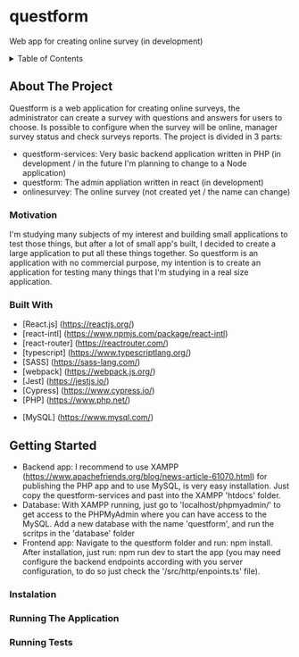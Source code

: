 # questform
Web app for creating online survey (in development)

<details>
  <summary>Table of Contents</summary>
  <ol>
    <li>
      <a href="#about-the-project">About The Project</a>
      <ul>
        <li><a href="#motivation">Motivation</a></li>
        <li><a href="#built-with">Built With</a></li>
      </ul>
    </li>
    <li>
      <a href="#getting-started">Getting Started</a>
      <ul>
        <li><a href="#installation">Installation</a></li>
        <li><a href="#running-the-application">Running The Application</a></li>
        <li><a href="#running-tests">Running Tests</a></li>
      </ul>
    </li>
  </ol>
</details>

## About The Project

Questform is a web application for creating online surveys, the administrator can create a survey with questions and answers for users to choose. Is possible to configure when the survey will be online, manager survey status and check surveys reports. The project is divided in 3 parts:
- questform-services: Very basic backend application written in PHP (in development / in the future I'm planning to change to a Node application)
- questform: The admin appliation written in react (in development)
- onlinesurvey: The online survey (not created yet / the name can change)

### Motivation

I'm studying many subjects of my interest and building small applications to test those things, but after a lot of small app's built, I decided to create a large application to put all these things together. So questform is an application with no commercial purpose, my intention is to create an application for testing many things that I'm studying in a  real size application.

### Built With

* [React.js] (https://reactjs.org/)
* [react-intl] (https://www.npmjs.com/package/react-intl)
* [react-router] (https://reactrouter.com/)
* [typescript] (https://www.typescriptlang.org/)
* [SASS] (https://sass-lang.com/)
* [webpack] (https://webpack.js.org/)
* [Jest] (https://jestjs.io/)
* [Cypress] (https://www.cypress.io/)
* [PHP] (https://www.php.net/)
- [MySQL] (https://www.mysql.com/)

## Getting Started

- Backend app: I recommend to use XAMPP (https://www.apachefriends.org/blog/news-article-61070.html) for publishing the PHP app and to use MySQL, is very easy installation. Just copy the questform-services and past into the XAMPP 'htdocs' folder.
- Database: With XAMPP running, just go to 'localhost/phpmyadmin/' to get access to the PHPMyAdmin where you can have access to the MySQL. Add a new database with the name 'questform', and run the scritps in the 'database' folder
- Frontend app: Navigate to the questform folder and run: npm install. After installation, just run: npm run dev to start the app (you may need configure the backend endpoints according with you server configuration, to do so just check the '/src/http/enpoints.ts' file).

### Instalation

### Running The Application

### Running Tests
